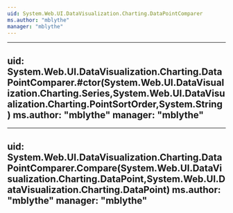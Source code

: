 ```yaml
---
uid: System.Web.UI.DataVisualization.Charting.DataPointComparer
ms.author: "mblythe"
manager: "mblythe"
---
```


---
uid: System.Web.UI.DataVisualization.Charting.DataPointComparer.#ctor(System.Web.UI.DataVisualization.Charting.Series,System.Web.UI.DataVisualization.Charting.PointSortOrder,System.String)
ms.author: "mblythe"
manager: "mblythe"
---

---
uid: System.Web.UI.DataVisualization.Charting.DataPointComparer.Compare(System.Web.UI.DataVisualization.Charting.DataPoint,System.Web.UI.DataVisualization.Charting.DataPoint)
ms.author: "mblythe"
manager: "mblythe"
---
